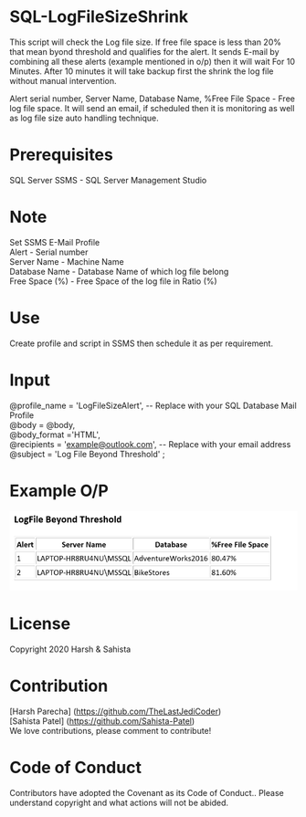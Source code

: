 # SQL-LogFileSizeShrink

This script will check the Log file size. If free file space is less than 20% that mean byond threshold and qualifies for the alert. It sends E-mail by combining all these alerts (example mentioned in o/p) then it will wait For 10 Minutes. After 10 minutes it will take backup first the shrink the log file without manual intervention.

Alert serial number, Server Name, Database Name,  %Free File Space - Free log file space. It will send an email, if scheduled then it is monitoring as well as log file size auto handling technique.

# Prerequisites

SQL Server
SSMS - SQL Server Management Studio

# Note

Set SSMS E-Mail Profile<br>
Alert - Serial number<br>
Server Name - Machine Name<br>
Database Name - Database Name of which log file belong<br>
Free Space (%) - Free Space of the log file in Ratio (%)<br>

# Use

Create profile and script in SSMS then schedule it as per requirement.

# Input
@profile_name = 'LogFileSizeAlert', -- Replace with your SQL Database Mail Profile<br>
@body = @body,<br>
@body_format ='HTML',<br>
@recipients = 'example@outlook.com', -- Replace with your email address<br>
@subject = 'Log File Beyond Threshold' ;<br>

# Example O/P
![alt text](https://github.com/Sahista-Patel/SQL-LogFileSizeShrink/blob/SQL/logfilesize.PNG)


# License
Copyright 2020 Harsh & Sahista

# Contribution
[Harsh Parecha] (https://github.com/TheLastJediCoder)<br>
[Sahista Patel] (https://github.com/Sahista-Patel)<br>
We love contributions, please comment to contribute!

# Code of Conduct
Contributors have adopted the Covenant as its Code of Conduct.. Please understand copyright and what actions will not be abided.
